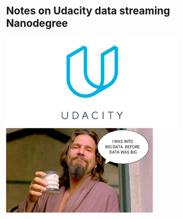 # Notes on Udacity data streaming Nanodegree

<img src="https://github.com/makarovartyom/Data-streaming-ND/blob/master/assets/logo_udacity.png" width=470, height=250 align="left"/>

<br>
<img src="https://github.com/makarovartyom/Data-streaming-ND/blob/master/assets/lebowski.png" width=400, height=230 align="left"/>

